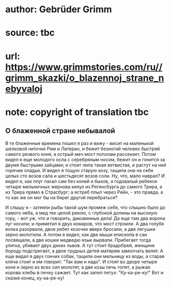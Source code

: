 # author: Gebrüder Grimm
# source: tbc
# url: https://www.grimmstories.com/ru//grimm_skazki/o_blazennoj_strane_nebyvaloj
# note: copyright of translation tbc

## О блаженной стране небывалой 

В те блаженные времена пошел я раз и вижу - висит на маленькой шелковой
ниточке Рим и Латеран, и бежит безногий человек быстрей самого резвого
коня, а острый меч мост пополам рассекает. Потом видел я еще молодого
осла с серебряным носом, бежит он и гонится за двумя быстрыми зайцами; и
стоит липа такая ветвистая, и растут на ней горячие оладьи. И видел я
тощую старую козу, тащила она на себе целых сто возов сала и шестьдесят
возов соли. Ну, что, мало наврал? И видел я, как плуг пахал сам без
коней и быков, а годовалый ребенок четыре мельничных жернова кинул из
Регенсбурга до самого Трира, а из Трира прямо в Страсбург; а ястреб плыл
через Рейн, - это правда, а то как же он мог бы на берег другой
перебраться?

И слышу я - затеяли рыбы такой шум промеж себя, что слышно было до
самого неба, а мед тек целой рекою, с глубокой долины на высокую гору, -
вот уж, что и говорить, диковинные дела! Да еще там два ворона луг
косили; и приметил я двух комаров, что мост строили. А два голубя волка
разорвали, двое ребят козочек вверх бросали, а две лягушки зерно
молотили. А потом я видел, как две мыши епископа в сан посвящали, а две
кошки медведю язык вырвали. Прибегает тогда улитка, убивает двух диких
львов. А тут стоит брадобрей, женщине бороду подстригает, а двое грудных
детей матерям замолчать велят. А еще видал я двух гончих собак, тащили
они мельницу из воды, а старая кляча стоит и им говорит: "Так вам и
надо". И стоят во дворе четыре коня и зерно из всех сил молотят, а две
козы печь топят, а рыжая корова хлебы в печку сажает. Тут как запел
петух: "Ку-ка-ре-ку!" Вот и сказке конец, ку-ка-ре-ку!
